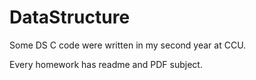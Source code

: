# DataStructure
Some DS C code were written in my second year at CCU.

Every homework has readme and PDF subject.
